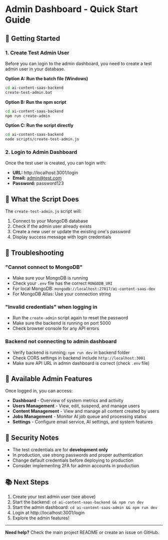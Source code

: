 # Admin Dashboard - Quick Start Guide

## 🚀 Getting Started

### 1. Create Test Admin User

Before you can login to the admin dashboard, you need to create a test admin user in your database.

**Option A: Run the batch file (Windows)**
```bash
cd ai-content-saas-backend
create-test-admin.bat
```

**Option B: Run the npm script**
```bash
cd ai-content-saas-backend
npm run create-admin
```

**Option C: Run the script directly**
```bash
cd ai-content-saas-backend
node scripts/create-test-admin.js
```

### 2. Login to Admin Dashboard

Once the test user is created, you can login with:

- **URL:** http://localhost:3001/login
- **Email:** admin@test.com
- **Password:** password123

## 📝 What the Script Does

The `create-test-admin.js` script will:
1. Connect to your MongoDB database
2. Check if the admin user already exists
3. Create a new user or update the existing one's password
4. Display success message with login credentials

## 🔧 Troubleshooting

### "Cannot connect to MongoDB"
- Make sure your MongoDB is running
- Check your `.env` file has the correct `MONGODB_URI`
- For local MongoDB: `mongodb://localhost:27017/ai-content-saas-dev`
- For MongoDB Atlas: Use your connection string

### "Invalid credentials" when logging in
- Run the `create-admin` script again to reset the password
- Make sure the backend is running on port 5000
- Check browser console for any API errors

### Backend not connecting to admin dashboard
- Verify backend is running: `npm run dev` in backend folder
- Check CORS settings in backend include `http://localhost:3001`
- Make sure API URL in admin dashboard is correct (check `.env` file)

## 🎯 Available Admin Features

Once logged in, you can access:

- **Dashboard** - Overview of system metrics and activity
- **Users Management** - View, edit, suspend, and manage users
- **Content Management** - View and manage all content created by users
- **Jobs Management** - Monitor AI job queue and processing status
- **Settings** - Configure email service, AI settings, and system features

## 🔐 Security Notes

- The test credentials are for **development only**
- In production, use strong passwords and proper authentication
- Change default credentials before deploying to production
- Consider implementing 2FA for admin accounts in production

## 📚 Next Steps

1. Create your test admin user (see above)
2. Start the backend: `cd ai-content-saas-backend && npm run dev`
3. Start the admin dashboard: `cd ai-content-saas-admin && npm run dev`
4. Login at http://localhost:3001/login
5. Explore the admin features!

---

**Need help?** Check the main project README or create an issue on GitHub.
